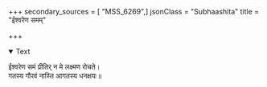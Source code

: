 +++
secondary_sources = [ "MSS_6269",]
jsonClass = "Subhaashita"
title = "ईश्वरेण समम्"

+++

<details open><summary>Text</summary>

ईश्वरेण समं प्रीतिर् न मे लक्ष्मण रोचते।  
गतस्य गौरवं नास्ति आगतस्य धनक्षयः॥
</details>
